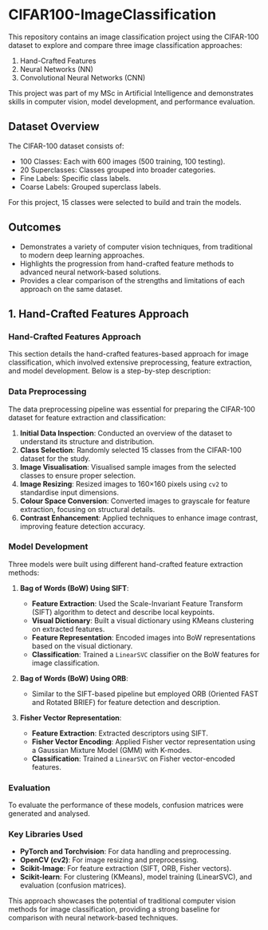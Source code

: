 # CIFAR100-ImageClassification
This repository contains an image classification project using the CIFAR-100 dataset to explore and compare three image classification approaches:
1. Hand-Crafted Features
2. Neural Networks (NN)
3. Convolutional Neural Networks (CNN)

This project was part of my MSc in Artificial Intelligence and demonstrates skills in computer vision, model development, and performance evaluation.

## Dataset Overview
The CIFAR-100 dataset consists of:
- 100 Classes: Each with 600 images (500 training, 100 testing).
- 20 Superclasses: Classes grouped into broader categories.
- Fine Labels: Specific class labels.
- Coarse Labels: Grouped superclass labels.

For this project, 15 classes were selected to build and train the models. 

## Outcomes
- Demonstrates a variety of computer vision techniques, from traditional to modern deep learning approaches.
- Highlights the progression from hand-crafted feature methods to advanced neural network-based solutions.
- Provides a clear comparison of the strengths and limitations of each approach on the same dataset.

## 1. Hand-Crafted Features Approach
### Hand-Crafted Features Approach  
This section details the hand-crafted features-based approach for image classification, which involved extensive preprocessing, feature extraction, and model development. Below is a step-by-step description:  

### Data Preprocessing  
The data preprocessing pipeline was essential for preparing the CIFAR-100 dataset for feature extraction and classification:  
  1. **Initial Data Inspection**: Conducted an overview of the dataset to understand its structure and distribution.  
  2. **Class Selection**: Randomly selected 15 classes from the CIFAR-100 dataset for the study.  
  3. **Image Visualisation**: Visualised sample images from the selected classes to ensure proper selection.  
  4. **Image Resizing**: Resized images to 160×160 pixels using `cv2` to standardise input dimensions.  
  5. **Colour Space Conversion**: Converted images to grayscale for feature extraction, focusing on structural details.  
  6. **Contrast Enhancement**: Applied techniques to enhance image contrast, improving feature detection accuracy.  

### Model Development  
Three models were built using different hand-crafted feature extraction methods:  

1. **Bag of Words (BoW) Using SIFT**:  
   - **Feature Extraction**: Used the Scale-Invariant Feature Transform (SIFT) algorithm to detect and describe local keypoints.  
   - **Visual Dictionary**: Built a visual dictionary using KMeans clustering on extracted features.  
   - **Feature Representation**: Encoded images into BoW representations based on the visual dictionary.  
   - **Classification**: Trained a `LinearSVC` classifier on the BoW features for image classification.  

2. **Bag of Words (BoW) Using ORB**:  
   - Similar to the SIFT-based pipeline but employed ORB (Oriented FAST and Rotated BRIEF) for feature detection and description.  

3. **Fisher Vector Representation**:  
   - **Feature Extraction**: Extracted descriptors using SIFT.  
   - **Fisher Vector Encoding**: Applied Fisher vector representation using a Gaussian Mixture Model (GMM) with K-modes.  
   - **Classification**: Trained a `LinearSVC` on Fisher vector-encoded features.  

### Evaluation  
To evaluate the performance of these models, confusion matrices were generated and analysed. 

### Key Libraries Used  
- **PyTorch and Torchvision**: For data handling and preprocessing.  
- **OpenCV (cv2)**: For image resizing and preprocessing.  
- **Scikit-Image**: For feature extraction (SIFT, ORB, Fisher vectors).  
- **Scikit-learn**: For clustering (KMeans), model training (LinearSVC), and evaluation (confusion matrices).  

This approach showcases the potential of traditional computer vision methods for image classification, providing a strong baseline for comparison with neural network-based techniques.
